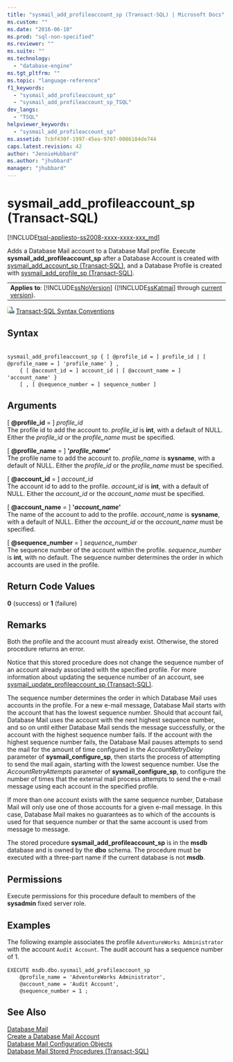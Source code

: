 ```yaml
---
title: "sysmail_add_profileaccount_sp (Transact-SQL) | Microsoft Docs"
ms.custom: ""
ms.date: "2016-06-10"
ms.prod: "sql-non-specified"
ms.reviewer: ""
ms.suite: ""
ms.technology: 
  - "database-engine"
ms.tgt_pltfrm: ""
ms.topic: "language-reference"
f1_keywords: 
  - "sysmail_add_profileaccount_sp"
  - "sysmail_add_profileaccount_sp_TSQL"
dev_langs: 
  - "TSQL"
helpviewer_keywords: 
  - "sysmail_add_profileaccount_sp"
ms.assetid: 7cbf430f-1997-45ea-9707-0086184de744
caps.latest.revision: 42
author: "JennieHubbard"
ms.author: "jhubbard"
manager: "jhubbard"
---
```

# sysmail_add_profileaccount_sp (Transact-SQL)
[!INCLUDE[tsql-appliesto-ss2008-xxxx-xxxx-xxx_md](../../includes/tsql-appliesto-ss2008-xxxx-xxxx-xxx-md.md)]

  Adds a Database Mail account to a Database Mail profile. Execute **sysmail_add_profileaccount_sp** after a Database Account is created with [sysmail_add_account_sp &#40;Transact-SQL&#41;](../../relational-databases/system-stored-procedures/sysmail-add-account-sp-transact-sql.md), and a Database Profile is created with [sysmail_add_profile_sp &#40;Transact-SQL&#41;](../../relational-databases/system-stored-procedures/sysmail-add-profile-sp-transact-sql.md).  
  
||  
|-|  
|**Applies to**: [!INCLUDE[ssNoVersion](../../includes/ssnoversion-md.md)] ([!INCLUDE[ssKatmai](../../includes/sskatmai-md.md)] through [current version](http://go.microsoft.com/fwlink/p/?LinkId=299658)).|  
  
 ![Topic link icon](../../database-engine/configure-windows/media/topic-link.gif "Topic link icon") [Transact-SQL Syntax Conventions](../../t-sql/language-elements/transact-sql-syntax-conventions-transact-sql.md)  
  
## Syntax  
  
```  
  
sysmail_add_profileaccount_sp { [ @profile_id = ] profile_id | [ @profile_name = ] 'profile_name' } ,  
    { [ @account_id = ] account_id | [ @account_name = ] 'account_name' }  
    [ , [ @sequence_number = ] sequence_number ]  
```  
  
## Arguments  
 [ **@profile_id** = ] *profile_id*  
 The profile id to add the account to. *profile_id* is **int**, with a default of NULL. Either the *profile_id* or the *profile_name* must be specified.  
  
 [ **@profile_name** = ] **'***profile_name***'**  
 The profile name to add the account to. *profile_name* is **sysname**, with a default of NULL. Either the *profile_id* or the *profile_name* must be specified.  
  
 [ **@account_id** = ] *account_id*  
 The account id to add to the profile. *account_id* is **int**, with a default of NULL. Either the *account_id* or the *account_name* must be specified.  
  
 [ **@account_name** = ] **'***account_name***'**  
 The name of the account to add to the profile. *account_name* is **sysname**, with a default of NULL. Either the *account_id* or the *account_name* must be specified.  
  
 [ **@sequence_number** = ] *sequence_number*  
 The sequence number of the account within the profile. *sequence_number* is **int**, with no default. The sequence number determines the order in which accounts are used in the profile.  
  
## Return Code Values  
 **0** (success) or **1** (failure)  
  
## Remarks  
 Both the profile and the account must already exist. Otherwise, the stored procedure returns an error.  
  
 Notice that this stored procedure does not change the sequence number of an account already associated with the specified profile. For more information about updating the sequence number of an account, see [sysmail_update_profileaccount_sp &#40;Transact-SQL&#41;](../../relational-databases/system-stored-procedures/sysmail-update-profileaccount-sp-transact-sql.md).  
  
 The sequence number determines the order in which Database Mail uses accounts in the profile. For a new e-mail message, Database Mail starts with the account that has the lowest sequence number. Should that account fail, Database Mail uses the account with the next highest sequence number, and so on until either Database Mail sends the message successfully, or the account with the highest sequence number fails. If the account with the highest sequence number fails, the Database Mail pauses attempts to send the mail for the amount of time configured in the *AccountRetryDelay* parameter of **sysmail_configure_sp**, then starts the process of attempting to send the mail again, starting with the lowest sequence number. Use the *AccountRetryAttempts* parameter of **sysmail_configure_sp**, to configure the number of times that the external mail process attempts to send the e-mail message using each account in the specified profile.  
  
 If more than one account exists with the same sequence number, Database Mail will only use one of those accounts for a given e-mail message. In this case, Database Mail makes no guarantees as to which of the accounts is used for that sequence number or that the same account is used from message to message.  
  
 The stored procedure **sysmail_add_profileaccount_sp** is in the **msdb** database and is owned by the **dbo** schema. The procedure must be executed with a three-part name if the current database is not **msdb**.  
  
## Permissions  
 Execute permissions for this procedure default to members of the **sysadmin** fixed server role.  
  
## Examples  
 The following example associates the profile `AdventureWorks Administrator` with the account `Audit Account`. The audit account has a sequence number of 1.  
  
```  
EXECUTE msdb.dbo.sysmail_add_profileaccount_sp  
    @profile_name = 'AdventureWorks Administrator',  
    @account_name = 'Audit Account',  
    @sequence_number = 1 ;  
```  
  
## See Also  
 [Database Mail](../../relational-databases/database-mail/database-mail.md)   
 [Create a Database Mail Account](../../relational-databases/database-mail/create-a-database-mail-account.md)   
 [Database Mail Configuration Objects](../../relational-databases/database-mail/database-mail-configuration-objects.md)   
 [Database Mail Stored Procedures &#40;Transact-SQL&#41;](../../relational-databases/system-stored-procedures/database-mail-stored-procedures-transact-sql.md)  
  
  